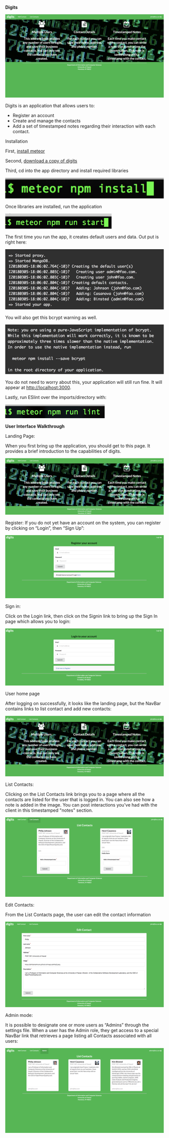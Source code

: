 **Digits**

<img src="doc/landing.png">

Digits is an application that allows users to: 

- Register an account 
- Create and manage the contacts
- Add a set of timestamped notes regarding their interaction with each contact.

Installation

First, [install meteor](https://www.meteor.com/install)

Second, [download a copy of digits](https://github.com/sethak/digits)

Third, cd into the app directory and install required libraries

<img src="doc/meteornpminstall.png">

Once libraries are installed, run the application 

<img src="doc/meteornpmrunstart.png">

The first time you run the app, it creates default users and data. Out put is right here:

<img src="doc/results.png">

You will also get this bcrypt warning as well. 

<img src="doc/warning.png">

You do not need to worry about this, your application will still run fine. It will appear at [http://localhost:3000](http://localhost:3000/). 

Lastly, run ESlint over the imports/directory with: 

<img src="doc/lint.png">

**User Interface Walkthrough**

Landing Page:

When you first bring up the application, you should get to this page. It provides a brief introduction to the capabilities of digits. 

<img src="doc/landingpage.png">

Register:
If you do not yet have an account on the system, you can register by clicking on “Login”, then “Sign Up”:

<img src="doc/Register.png">

Sign in:

Click on the Login link, then click on the Signin link to bring up the Sign In page which allows you to login:

<img src="doc/Signin.png">

User home page

After logging on successfully, it looks like the landing page, but the NavBar contains links to list contact and add new contacts:

<img src="doc/userhomepage.png">

List Contacts:

Clicking on the List Contacts link brings you to a page where all the contacts are listed for the user that is logged in. You can also see how a note is added in the image. You can post interactions you've had with the client in this timestamped "notes" section. 
 
<img src="doc/listcontacts.png">

Edit Contacts: 

From the List Contacts page, the user can edit the contact information

<img src="doc/editcontacts.png">

Admin mode:

It is possible to designate one or more users as “Admins” through the settings file. When a user has the Admin role, they get access to a special NavBar link that retrieves a page listing all Contacts associated with all users:

<img src="doc/admin.png">






